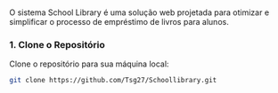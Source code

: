 ###
O sistema School Library é uma solução web projetada para otimizar e simplificar o processo de empréstimo de livros para alunos.  

### 1. Clone o Repositório

Clone o repositório para sua máquina local:
```bash
git clone https://github.com/Tsg27/Schoollibrary.git





